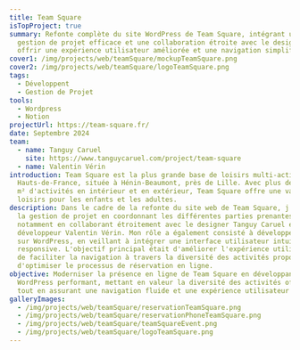 ```yaml
---
title: Team Square
isTopProject: true
summary: Refonte complète du site WordPress de Team Square, intégrant une
  gestion de projet efficace et une collaboration étroite avec le designer pour
  offrir une expérience utilisateur améliorée et une navigation simplifiée.
cover1: /img/projects/web/teamSquare/mockupTeamSquare.png
cover2: /img/projects/web/teamSquare/logoTeamSquare.png
tags:
  - Développent
  - Gestion de Projet
tools:
  - Wordpress
  - Notion
projectUrl: https://team-square.fr/
date: Septembre 2024
team:
  - name: Tanguy Caruel
    site: https://www.tanguycaruel.com/project/team-square
  - name: Valentin Vérin
introduction: Team Square est la plus grande base de loisirs multi-activités des
  Hauts-de-France, située à Hénin-Beaumont, près de Lille. Avec plus de 60 000
  m² d'activités en intérieur et en extérieur, Team Square offre une variété de
  loisirs pour les enfants et les adultes.
description: Dans le cadre de la refonte du site web de Team Square, j'ai assuré
  la gestion de projet en coordonnant les différentes parties prenantes,
  notamment en collaborant étroitement avec le designer Tanguy Caruel et le
  développeur Valentin Vérin. Mon rôle a également consisté à développer le site
  sur WordPress, en veillant à intégrer une interface utilisateur intuitive et
  responsive. L'objectif principal était d'améliorer l'expérience utilisateur,
  de faciliter la navigation à travers la diversité des activités proposées et
  d'optimiser le processus de réservation en ligne.
objective: Moderniser la présence en ligne de Team Square en développant un site
  WordPress performant, mettant en valeur la diversité des activités offertes,
  tout en assurant une navigation fluide et une expérience utilisateur optimale.
galleryImages:
  - /img/projects/web/teamSquare/reservationTeamSquare.png
  - /img/projects/web/teamSquare/reservationPhoneTeamSquare.png
  - /img/projects/web/teamSquare/teamSquareEvent.png
  - /img/projects/web/teamSquare/logoTeamSquare.png
---
```


##
